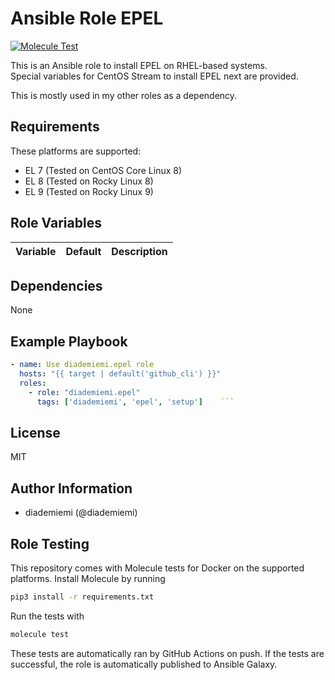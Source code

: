 Ansible Role EPEL
=========

[![Molecule Test](https://github.com/diademiemi/ansible_role_epel/actions/workflows/molecule.yml/badge.svg)](https://github.com/diademiemi/ansible_role_epel/actions/workflows/molecule.yml)

This is an Ansible role to install EPEL on RHEL-based systems.  
Special variables for CentOS Stream to install EPEL next are provided.  

This is mostly used in my other roles as a dependency.  

Requirements
------------
These platforms are supported:
- EL 7 (Tested on CentOS Core Linux 8)  
- EL 8 (Tested on Rocky Linux 8)  
- EL 9 (Tested on Rocky Linux 9)  

<!--
- List hardware requirements here  
-->

Role Variables
--------------

Variable | Default | Description
--- | --- | ---
<!--
`variable` | `default` | Variable example
`long_variable` | See [defaults/main.yml](./defaults/main.yml) | Variable referring to defaults
`distro_specific_variable` | See [vars/debian.yml](./vars/debian.yml) | Variable referring to distro-specific variables
-->

Dependencies
------------
<!-- List dependencies on other roles or criteria -->
None

Example Playbook
----------------

```yaml
- name: Use diademiemi.epel role
  hosts: "{{ target | default('github_cli') }}"
  roles:
    - role: "diademiemi.epel"
      tags: ['diademiemi', 'epel', 'setup']    ```

```

License
-------

MIT

Author Information
------------------

- diademiemi (@diademiemi)

Role Testing
------------

This repository comes with Molecule tests for Docker on the supported platforms.
Install Molecule by running

```bash
pip3 install -r requirements.txt
```

Run the tests with

```bash
molecule test
```

These tests are automatically ran by GitHub Actions on push. If the tests are successful, the role is automatically published to Ansible Galaxy.

